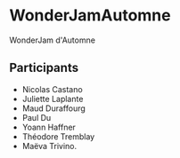 # WonderJamAutomne
WonderJam d'Automne

## Participants
- Nicolas Castano
- Juliette Laplante
- Maud Duraffourg
- Paul Du
- Yoann Haffner
- Théodore Tremblay
- Maëva Trivino.
